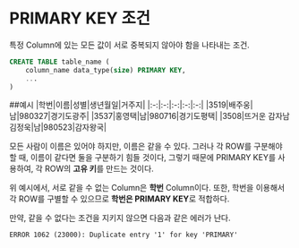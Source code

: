 # PRIMARY KEY 조건

특정 Column에 있는 모든 값이 서로 중복되지 않아야 함을 나타내는 조건.

```sql
CREATE TABLE table_name (
	column_name data_type(size) PRIMARY KEY,
	...
)
```

##예시
|학번|이름|성별|생년월일|거주지|
|:-:|:-:|:-:|:-:|:-:|
|3519|배주웅|남|980327|경기도광주|
|3537|홍영택|남|980716|경기도평택|
|3508|뜨거운 감자남 김정욱|남|980523|감자왕국|

모든 사람이 이름은 있어야 하지만, 이름은 같을 수 있다. 그러나 각 ROW를 구분해야 할 때, 이름이 같다면 둘을 구분하기 힘들 것이다, 그렇기 때문에 PRIMARY KEY를 사용하여, 각 ROW의 **고유 키**를 만드는 것이다.

위 예시에서, 서로 같을 수 없는 Column은 **학번** Column이다. 또한, 학번을 이용해서 각 ROW를 구별할 수 있으므로 **학번은 PRIMARY KEY**로 적합하다. 

만약, 같을 수 없다는 조건을 지키지 않으면 다음과 같은 에러가 난다.

```
ERROR 1062 (23000): Duplicate entry '1' for key 'PRIMARY'
```

